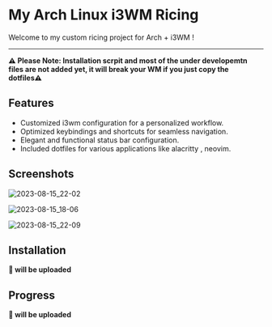 # My Arch Linux i3WM Ricing

Welcome to my custom ricing project for Arch + i3WM !
****
**⚠️ Please Note: Installation scrpit and most of the under developemtn files are not added yet, it will break your WM if you just copy the dotfiles⚠️**

## Features
- Customized i3wm configuration for a personalized workflow.
- Optimized keybindings and shortcuts for seamless navigation.
- Elegant and functional status bar configuration.
- Included dotfiles for various applications like alacritty , neovim.

## Screenshots
![2023-08-15_22-02](https://github.com/Thee-RoVeR/Arch-i3-rice/assets/100470110/86c606d3-49c7-4803-ae01-b1dba1f8afd2)

![2023-08-15_18-06](https://github.com/Thee-RoVeR/Arch-i3-rice/assets/100470110/a918316d-31ff-4795-b4b5-9a5e29714973)

![2023-08-15_22-09](https://github.com/Thee-RoVeR/Arch-i3-rice/assets/100470110/6ab5d973-62d2-4013-9ca9-25c397b959fa)

## Installation
**🚨 will be uploaded**
## Progress
**🚨 will be uploaded**
